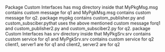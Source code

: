  Package Custom Interfaces has msg directory inside that MyPkgMsg.msg contains custom message for q1 and MyPgkMsg.msg contains custom message for q2.
 package mypkg contains custom_publisher.py and custom_subsciber.pythat uses the above mentioned custom message forq1 and custom_publisher2.py and custom_subsciber2.py for q2.
 package Custom Interfaces has srv directory inside that MyPkgSrv.srv contains custom service for q1 and MyPgkSrv.srv contains custom service for q2
 client1, server1 are for q1 and client2, server2 are for q2 
